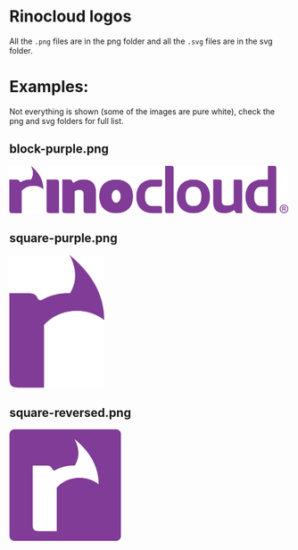 
# Rinocloud logos

All the `.png` files are in the png folder and all the `.svg` files are in the
svg folder.

# Examples:

Not everything is shown (some of the images are pure white), check the png and
svg folders for full list.

## block-purple.png

<img src="/png/block-purple.png?raw=true" width="500" />

## square-purple.png

<img src="/png/square-purple.png?raw=true" width="170" />

## square-reversed.png

<img src="/png/square-reversed.png?raw=true" width="200" />
